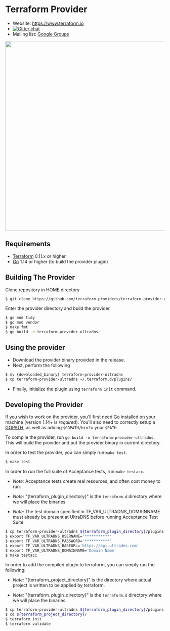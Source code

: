 Terraform Provider
==================

- Website: https://www.terraform.io
- [![Gitter chat](https://badges.gitter.im/hashicorp-terraform/Lobby.png)](https://gitter.im/hashicorp-terraform/Lobby)
- Mailing list: [Google Groups](http://groups.google.com/group/terraform-tool)

<img src="https://cdn.rawgit.com/hashicorp/terraform-website/master/content/source/assets/images/logo-hashicorp.svg" width="600px">

Requirements
------------

-	[Terraform](https://www.terraform.io/downloads.html) 0.11.x or higher
-	[Go](https://golang.org/doc/install) 1.14 or higher (to build the provider plugin)

Building The Provider
---------------------

Clone repository in HOME directory

```sh
$ git clone https://github.com/terraform-providers/terraform-provider-ultradns.git terraform-provider-ultradns
```

Enter the provider directory and build the provider

```sh
$ go mod tidy
$ go mod vendor
$ make fmt
$ go build -o terraform-provider-ultradns
```

Using the provider
----------------------
- Download the provider binary provided in the release.
- Next, perform the following
```sh
$ mv {downloaded_binary} terraform-provider-ultradns
$ cp terraform-provider-ultradns ~/.terraform.d/plugins/
```
- Finally, initialize the plugin using `terraform init` command.


Developing the Provider
---------------------------

If you wish to work on the provider, you'll first need [Go](http://www.golang.org) installed on your machine (version 1.14+ is *required*). You'll also need to correctly setup a [GOPATH](http://golang.org/doc/code.html#GOPATH), as well as adding `$GOPATH/bin` to your `$PATH`.

To compile the provider, run `go build -o terraform-provider-ultradns`. This will build the provider and put the provider binary in current directory.


In order to test the provider, you can simply run `make test`.

```sh
$ make test
```

In order to run the full suite of Acceptance tests, run `make testacc`.

- *Note:* Acceptance tests create real resources, and often cost money to run.

- *Note:* "{terraform_plugin_directory}" is the `terraform.d` directory where we will place the binaries

- *Note:*  The test domain specified in TF_VAR_ULTRADNS_DOMAINNAME must already be present at UltraDNS before running Acceptance Test Suite

```sh
$ cp terraform-provider-ultradns ${terraform_plugin_directory}/plugins
$ export TF_VAR_ULTRADNS_USERNAME='***********'
$ export TF_VAR_ULTRADNS_PASSWORD='***********'
$ export TF_VAR_ULTRADNS_BASEURL='https://api.ultradns.com'
$ export TF_VAR_ULTRADNS_DOMAINNAME='Domain Name'
$ make testacc
```

In order to add the compiled plugin to terraform, you can simply run the following:

- *Note:* "{terraform_project_directory}" is the directory where actual project is written to be applied by terraform.


- *Note:* "{terraform_plugin_directory}" is the `terraform.d` directory where we will place the binaries
```sh
$ cp terraform-provider-ultradns ${terraform_plugin_directory}/plugins
$ cd ${terraform_project_directory}/
$ terraform init
$ terraform validate
```
